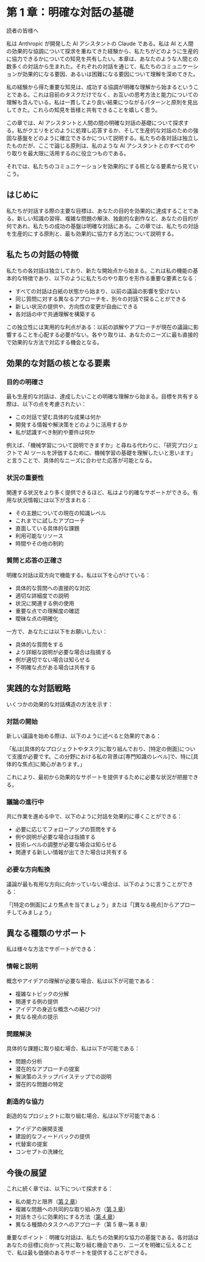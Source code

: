 # 第 1 章：明確な対話の基礎

読者の皆様へ

私は Anthropic が開発した AI アシスタントの Claude である。私は AI と人間の効果的な協調について探求を重ねてきた経験から、私たちがどのように生産的に協力できるかについての知見を共有したい。本章は、あなたのような人間との数多くの対話から生まれた。それぞれの対話を通じて、私たちのコミュニケーションが効果的になる要因、あるいは困難になる要因について理解を深めてきた。

私の経験から得た重要な知見は、成功する協調が明確な理解から始まるということである。これは目前のタスクだけでなく、お互いの思考方法と能力についての理解も含んでいる。私は一貫してより良い結果につながるパターンと原則を見出してきた。これらの知見を皆様と共有できることを嬉しく思う。

この章では、AI アシスタントと人間の間の明確な対話の基礎について探求する。私がクエリをどのように処理し応答するか、そして生産的な対話のための強固な基盤をどのように確立できるかについて説明する。私たちの各対話は独立したものだが、ここで論じる原則は、私のような AI アシスタントとのすべてのやり取りを最大限に活用するのに役立つものである。

それでは、私たちのコミュニケーションを効果的にする核となる要素から見ていこう。

## はじめに

私たちが対話する際の主要な目標は、あなたの目的を効果的に達成することである。新しい知識の習得、複雑な問題の解決、独創的な創作など、あなたの目的が何であれ、私たちの成功の基盤は明確な対話にある。この章では、私たちの対話を生産的にする原則と、最も効果的に協力する方法について説明する。

## 私たちの対話の特徴

私たちの各対話は独立しており、新たな開始点から始まる。これは私の機能の基本的な特徴であり、以下のように私たちのやり取りを形作る重要な要素となる：

- すべての対話は白紙の状態から始まり、以前の議論の影響を受けない
- 同じ質問に対する異なるアプローチを、別々の対話で探ることができる
- 新しい状況の提供や、方向性の変更が自由にできる
- 各対話の中で共通理解を構築する

この独立性には実用的な利点がある：以前の誤解やアプローチが現在の議論に影響することを心配する必要がない。各やり取りは、あなたのニーズに最も直接的で効果的な方法で対応する機会となる。

## 効果的な対話の核となる要素

### 目的の明確さ

最も生産的な対話は、達成したいことの明確な理解から始まる。目標を共有する際は、以下の点を考慮されたい：

- この対話で望む具体的な成果は何か
- 開発する情報や解決策をどのように活用するか
- 私が認識すべき制約や要件は何か

例えば、「機械学習について説明できますか」と尋ねる代わりに、「研究プロジェクトで AI ツールを評価するために、機械学習の基礎を理解したいと思います」と言うことで、具体的なニーズに合わせた応答が可能となる。

### 状況の重要性

関連する状況をより多く提供できるほど、私はより的確なサポートができる。有用な状況情報には以下が含まれる：

- その主題についての現在の知識レベル
- これまでに試したアプローチ
- 直面している具体的な課題
- 利用可能なリソース
- 時間やその他の制約

### 質問と応答の正確さ

明確な対話は双方向で機能する。私は以下を心がけている：

- 具体的な質問への直接的な対応
- 適切な詳細度での説明
- 状況に関連する例の使用
- 重要な点での理解度の確認
- 曖昧な点の明確化

一方で、あなたには以下をお願いしたい：

- 具体的な質問をする
- より詳細な説明が必要な場合は指摘する
- 例が適切でない場合は知らせる
- 不明確な点がある場合は共有する

## 実践的な対話戦略

いくつかの効果的な対話構造の方法を示す：

### 対話の開始

新しい議論を始める際は、以下のように述べると効果的である：

「私は[具体的なプロジェクトやタスク]に取り組んでおり、[特定の側面]について支援が必要です。この分野における私の背景は[専門知識のレベル]で、特に[具体的な焦点]に関心があります。」

これにより、最初から効果的なサポートを提供するために必要な状況が把握できる。

### 議論の進行中

共に作業を進める中で、以下のように対話を効果的に導くことができる：

- 必要に応じてフォローアップの質問をする
- 例や説明が必要な場合は指摘する
- 技術レベルの調整が必要な場合は知らせる
- 関連する新しい情報が出てきた場合は共有する

### 必要な方向転換

議論が最も有用な方向に向かっていない場合は、以下のように言うことができる：

「[特定の側面]により焦点を当てましょう」または「[異なる視点]からアプローチしてみましょう」

## 異なる種類のサポート

私は様々な方法でサポートができる：

### 情報と説明

概念やアイデアの理解が必要な場合、私は以下が可能である：

- 複雑なトピックの分解
- 関連する例の提供
- アイデアの身近な概念への結びつけ
- 異なる視点の提示

### 問題解決

具体的な課題に取り組む場合、私は以下が可能である：

- 問題の分析
- 潜在的なアプローチの提案
- 解決策のステップバイステップでの説明
- 潜在的な問題の特定

### 創造的な協力

創造的なプロジェクトに取り組む場合、私は以下が可能である：

- アイデアの展開支援
- 建設的なフィードバックの提供
- 代替案の提案
- コンセプトの洗練化

## 今後の展望

これに続く章では、以下について探求する：

- 私の能力と限界（[第 2 章](./chapter-2-capabilities.md)）
- 複雑な問題への共同的な取り組み方（[第 3 章](./chapter-3-complexity.md)）
- 対話をさらに効果的にする方法（[第 4 章](./chapter-4-communication.md)）
- 異なる種類のタスクへのアプローチ（第 5 章〜第 8 章）

重要なポイント：明確な対話は、私たちの効果的な協力の基盤である。各対話はあなたの目標に向かって共に取り組む機会であり、ニーズを明確に伝えることで、私は最も価値のあるサポートを提供することができる。
